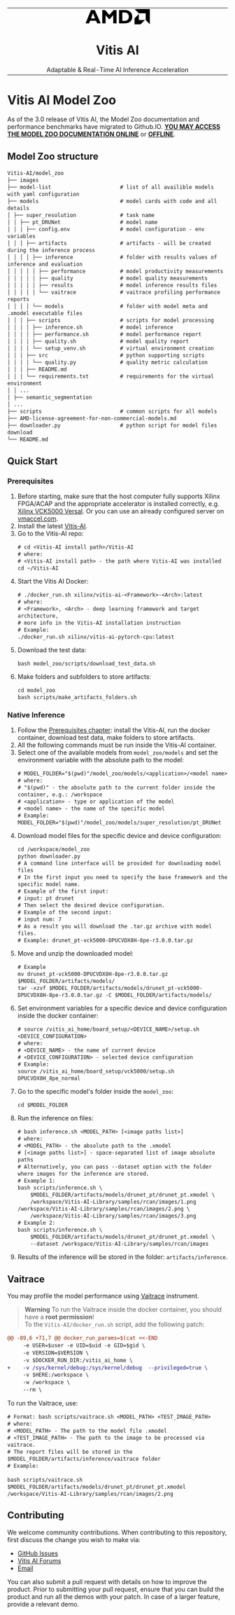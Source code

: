 ﻿<table class="sphinxhide">
 <tr>
   <td align="center"><img src="https://raw.githubusercontent.com/Xilinx/Image-Collateral/main/xilinx-logo.png" width="30%"/><h1>Vitis AI</h1><h0>Adaptable & Real-Time AI Inference Acceleration</h0>
   </td>
 </tr>
</table>


# Vitis AI Model Zoo

As of the 3.0 release of Vitis AI, the Model Zoo documentation and performance benchmarks have migrated to Github.IO.  [**YOU MAY ACCESS THE MODEL ZOO DOCUMENTATION ONLINE**](https://xilinx.github.io/Vitis-AI/docs/workflow-model-zoo) or [**OFFLINE**](../docs/docs/workflow-model-zoo.html).

## Model Zoo structure

```
Vitis-AI/model_zoo
├── images
├── model-list                      # list of all availible models with yaml configuration
├── models                          # model cards with code and all details 
│ ├── super_resolution              # task name
│ │ ├── pt_DRUNet                   # model name
│ │ │ ├── config.env                # model configuration - env variables
│ │ │ ├── artifacts                 # artifacts - will be created during the inference process
│ │ │ │ ├── inference               # folder with results values of inference and evaluation
│ │ │ │ │ ├── performance           # model productivity measurements
│ │ │ │ │ ├── quality               # model quality measurements
│ │ │ │ │ ├── results               # model inference results files
│ │ │ │ │ └── vaitrace              # vaitrace profiling performance reports
│ │ │ │ └── models                  # folder with model meta and .xmodel executable files
│ │ │ ├── scripts                   # scripts for model processing 
│ │ │ │ ├── inference.sh            # model inference
│ │ │ │ ├── performance.sh          # model performance report
│ │ │ │ ├── quality.sh              # model quality report
│ │ │ │ └── setup_venv.sh           # virtual environment creation
│ │ │ ├── src                       # python supporting scripts
│ │ │ │ └── quality.py              # quality metric calculation
│ │ │ ├── README.md
│ │ │ └── requirements.txt          # requirements for the virtual environment
│ │ ...
│ ├── semantic_segmentation
│ ...  
├── scripts                         # common scripts for all models 
├── AMD-license-agreement-for-non-commercial-models.md
├── downloader.py                   # python script for model files download
└── README.md
```
## Quick Start

### Prerequisites

1. Before starting, make sure that the host computer fully supports Xilinx FPGA/ACAP and the appropriate accelerator
is installed correctly, e.g.
[Xilinx VCK5000 Versal](https://xilinx.github.io/Vitis-AI/docs/board_setup/board_setup_vck5000.html).
Or you can use an already configured server on [vmaccel.com](https://www.vmaccel.com/).
2. Install the latest [Vitis-AI](https://xilinx.github.io/Vitis-AI/docs/install/install.html).
3. Go to the Vitis-AI repo: 
    ```
    # cd <Vitis-AI install path>/Vitis-AI
    # where:
    # <Vitis-AI install path> - the path where Vitis-AI was installed
    cd ~/Vitis-AI
    ```
4. Start the Vitis AI Docker: 
   ```
   # ./docker_run.sh xilinx/vitis-ai-<Framework>-<Arch>:latest
   # where:
   # <Framework>, <Arch> - deep learning framework and target architecture,
   # more info in the Vitis-AI installation instruction
   # Example:
   ./docker_run.sh xilinx/vitis-ai-pytorch-cpu:latest
   ```
5. Download the test data: 
   ```
   bash model_zoo/scripts/download_test_data.sh
   ```
6. Make folders and subfolders to store artifacts: 
   ```
   cd model_zoo
   bash scripts/make_artifacts_folders.sh
   ```

### Native Inference

1. Follow the [Prerequisites chapter](#prerequisites): install the Vitis-AI, run the docker container, 
download test data, make folders to store artifacts.
2. All the following commands must be run inside the Vitis-AI container.
3. Select one of the available models from `model_zoo/models` and set the environment variable with the absolute
path to the model: 
   ```
   # MODEL_FOLDER="$(pwd)"/model_zoo/models/<application>/<model name>
   # where:
   # "$(pwd)" - the absolute path to the current folder inside the container, e.g.: /workspace
   # <application> - type or application of the model
   # <model name> - the name of the specific model
   # Example:
   MODEL_FOLDER="$(pwd)"/model_zoo/models/super_resolution/pt_DRUNet
   ```
4. Download model files for the specific device and device configuration:  
   ```
   cd /workspace/model_zoo
   python downloader.py
   # A command line interface will be provided for downloading model files
   # In the first input you need to specify the base framework and the specific model name.
   # Example of the first input:
   # input: pt drunet
   # Then select the desired device configuration.
   # Example of the second input:
   # input num: 7
   # As a result you will download the .tar.gz archive with model files.
   # Example: drunet_pt-vck5000-DPUCVDX8H-8pe-r3.0.0.tar.gz
   ```
5. Move and unzip the downloaded model: 
   ``` 
   # Example
   mv drunet_pt-vck5000-DPUCVDX8H-8pe-r3.0.0.tar.gz $MODEL_FOLDER/artifacts/models/
   tar -xzvf $MODEL_FOLDER/artifacts/models/drunet_pt-vck5000-DPUCVDX8H-8pe-r3.0.0.tar.gz -C $MODEL_FOLDER/artifacts/models/
   ```
6. Set environment variables for a specific device and device configuration inside the docker container:  
   ```
   # source /vitis_ai_home/board_setup/<DEVICE_NAME>/setup.sh <DEVICE_CONFIGURATION>
   # where:
   # <DEVICE_NAME> - the name of current device
   # <DEVICE_CONFIGURATION> - selected device configuration
   # Example:
   source /vitis_ai_home/board_setup/vck5000/setup.sh DPUCVDX8H_8pe_normal
   ```
7. Go to the specific model's folder inside the `model_zoo`:  
   ```
   cd $MODEL_FOLDER
   ```
8. Run the inference on files:  
   ```
   # bash inference.sh <MODEL_PATH> [<image paths list>]
   # where:
   # <MODEL_PATH> - the absolute path to the .xmodel
   # [<image paths list>] - space-separated list of image absolute paths
   # Alternatively, you can pass --dataset option with the folder where images for the inference are stored.
   # Example 1:
   bash scripts/inference.sh \
       $MODEL_FOLDER/artifacts/models/drunet_pt/drunet_pt.xmodel \
       /workspace/Vitis-AI-Library/samples/rcan/images/1.png /workspace/Vitis-AI-Library/samples/rcan/images/2.png \
       /workspace/Vitis-AI-Library/samples/rcan/images/3.png
   # Example 2: 
   bash scripts/inference.sh \
       $MODEL_FOLDER/artifacts/models/drunet_pt/drunet_pt.xmodel \
       --dataset /workspace/Vitis-AI-Library/samples/rcan/images
   ```
9. Results of the inference will be stored in the folder: `artifacts/inference`.

## Vaitrace
You may profile the model performance using [Vaitrace](https://docs.xilinx.com/r/en-US/ug1414-vitis-ai/vaitrace-Usage) instrument.

> **Warning**
> To run the Vaitrace inside the docker container, you should have a **root permission**! <br>
> To the `Vitis-AI/docker_run.sh` script, add the following patch: 
   ```diff
   @@ -89,6 +71,7 @@ docker_run_params=$(cat <<-END
        -e USER=$user -e UID=$uid -e GID=$gid \
        -e VERSION=$VERSION \
        -v $DOCKER_RUN_DIR:/vitis_ai_home \
   +    -v /sys/kernel/debug:/sys/kernel/debug  --privileged=true \
        -v $HERE:/workspace \
        -w /workspace \
        --rm \
   ```

To run the Vaitrace, use: 
   ```
   # Format: bash scripts/vaitrace.sh <MODEL_PATH> <TEST_IMAGE_PATH>
   # where:
   # <MODEL_PATH> - The path to the model file .xmodel
   # <TEST_IMAGE_PATH> - The path to the image to be processed via vaitrace.
   # The report files will be stored in the $MODEL_FOLDER/artifacts/inference/vaitrace folder
   # Example: 
   
   bash scripts/vaitrace.sh $MODEL_FOLDER/artifacts/models/drunet_pt/drunet_pt.xmodel /workspace/Vitis-AI-Library/samples/rcan/images/2.png
   ```



## Contributing

We welcome community contributions. When contributing to this repository, first discuss the change you wish to make via:

-  [GitHub Issues](https://github.com/Xilinx/Vitis-AI/issues)
-  [Vitis AI Forums](https://forums.xilinx.com/t5/AI-and-Vitis-AI/bd-p/AI)
- <a href="mailto:xilinx_ai_model_zoo@xilinx.com">Email</a>

You can also submit a pull request with details on how to improve the product. Prior to submitting your pull request, ensure that you can build the product and run all the demos with your patch. In case of a larger feature, provide a relevant demo.
